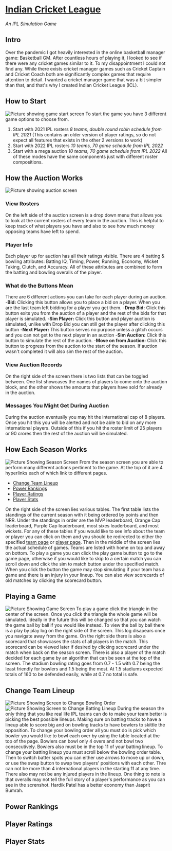 # [Indian Cricket League](https://icricketleague.com)
*An IPL Simulation Game* <br>
## Intro
Over the pandemic I got heavily interested in the online basketball manager game: Basketball GM. After countless hours of playing it, I looked to see if there were any cricket games similar to it. To my disappointment I could not find any. While there exists cricket manager games such as Cricket Captain and Cricket Coach both are significantly complex games that require attention to detail. I wanted a cricket manager game that was a bit simpler than that, and that's why I created Indian Cricket League (ICL).  
## How to Start
![Picture showing game start screen](https://imgur.com/0DguY1S.jpg)
To start the game you have 3 different game options to choose from.
1. Start with 2021 IPL rosters *8 teams, double round robin schedule from IPL 2021* (This contains an older version of player ratings, so do not expect all features that exists in the other 2 versions to work)
2. Start with 2022 IPL rosters *10 teams, 70 game schedule from IPL 2022*
3. Start with a mega auction *10 teams, 70 game schedule from IPL 2022*
All of these modes have the same components just with different roster compositions.

## How the Auction Works
![Picture showing auction screen](https://imgur.com/d5WjuB9.jpg)
### View Rosters
On the left side of the auction screen is a drop down menu that allows you to look at the current rosters of every team in the auction. This is helpful to keep track of what players you have and also to see how much money opposing teams have left to spend.
### Player Info
Each player up for auction has all their ratings visible. There are 4 batting & bowling attributes: Batting IQ, Timing, Power, Running, Economy, Wicket Taking, Clutch, and Accuracy. All of these attributes are combined to form the batting and bowling overalls of the player. 
### What do the Buttons Mean
There are 6 different actions you can take for each player during an auction. 
 -**Bid:** Clicking this button allows you to place a bid on a player. When you are the last team left bidding for a player you get them.
-**Drop Bid:** Click this button exits you from the auction of a player and the rest of the bids for that player is simulated.
-**Sim Player:** Click this button and player auction is simulated, unlike with Drop Bid you can still get the player after clicking this button
-**Next Player:** This button serves no purpose unless a glitch occurs and you can not get to the next player in an auction
-**Sim Auction:** Click this button to simulate the rest of the auction.
-**Move on from Auction:** Click this button to progress from the auction to the start of the season. If auction wasn't completed it will also sim the rest of the auction.
### View Auction Records
On the right side of the screen there is two lists that can be toggled between. One list showcases the names of players to come onto the auction block, and the other shows the amounts that players have sold for already in the auction.
### Messages You Might Get During Auction
During the auction eventually you may hit the international cap of 8 players. Once you hit this you will be alerted and not be able to bid on any more international players. Outside of this if you hit the roster limit of 25 players or 90 crores then the rest of the auction will be simulated.

## How Each Season Works
![Picture Showing Season Screen](https://imgur.com/qpzQcGg.jpg)
From the season screen you are able to perform many different actions pertinent to the game. At the top of it are 4 hyperlinks each of which link to different pages. 
- [Change Team Lineup](#Change-Team-Lineup)
- [Power Rankings](#Power-Rankings)
- [Player Ratings](#Player-Ratings)
- [Player Stats](#Player-Stats)

On the right side of the screen lies various tables. The first table lists the standings of the current season with it being ordered by points and then NRR. Under the standings in order are the MVP leaderboard, Orange Cap leaderboard, Purple Cap leaderboard, most sixes leaderboard, and most wickets. For any of these tables if you would like to see info about the team or player you can click on them and you should be redirected to either the specified [team page](#Team-Roster) or [player page](#Player-Info). Then in the middle of the screen lies the actual schedule of games. Teams are listed with home on top and away on bottom. To play a game you can click the play game button to go to the game page, otherwise if you would like to skip to a certain match you can scroll down and click the sim to match button under the specified match. When you click the button the game may stop simulating if your team has a game and there is an injury in your lineup. You can also view scorecards of old matches by clicking the scorecard button. 

## Playing a Game
![Picture Showing Game Screen](https://imgur.com/viiiug0.jpg)
To play a game click the triangle in the center of the screen. Once you click the triangle the whole game will be simulated. Ideally in the future this will be changed so that you can watch the game ball by ball if you would like instead. To view the ball by ball there is a play by play log on the right side of the screen. This log disapears once you navigate away from the game. On the right side there is also a scorecard that showcases the stats of all players in the match. This scorecard can be viewed later if desired by clicking scorecard under the match when back on the season screen. There is also a player of the match decided for each game by an algorithm that can be seen at the top of the screen. The stadium bowling rating goes from 0.7 - 1.5 with 0.7 being the least friendly for bowlers and 1.5 being the most. At 1.5 stadiums expected totals of 160 to be defended easily, while at 0.7 no total is safe.

## Change Team Lineup
![Picture Showing Screen to Change Bowling Order](https://imgur.com/T3CuVoj.jpg)
![Picture Showing Screen to Change Batting Lineup](https://imgur.com/cB9qGr6.jpg)
During the season the only thing that you like real life IPL teams can do to make your team better is picking the best possible lineups. Making sure on batting tracks to have a lineup able to score big and on bowling tracks to have bowlers to skittle the opposition. To change your bowling order all you must do is pick which bowler you would like to bowl each over by using the table located at the top of the page. Bowlers can bowl only 4 overs and not bowl two consecutively. Bowlers also must be in the top 11 of your batting lineup. To change your batting lineup you must scroll below the bowling order table. Then to switch batter spots you can either use arrows to move up or down, or use the swap button to swap two players' positions with each other. Thre can not be more than 4 international players in the starting 11 at any time. There also may not be any injured players in the lineup. One thing to note is that overalls may not tell the full story of a player's performance as you can see in the screnshot. Hardik Patel has a better economy than Jasprit Bumrah.

## Power Rankings

## Player Ratings

## Player Stats
